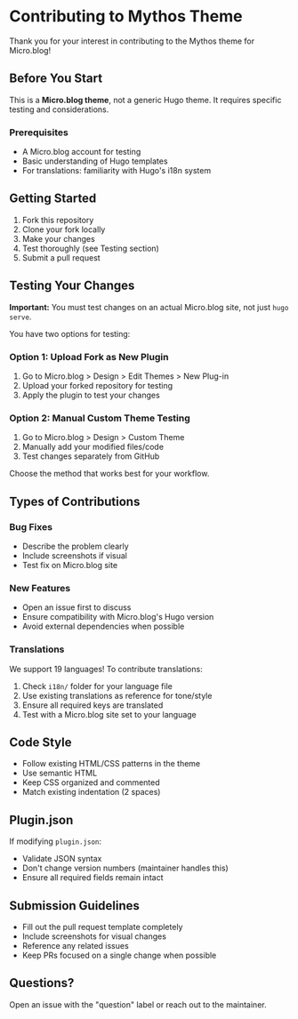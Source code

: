 # Contributing to Mythos Theme

Thank you for your interest in contributing to the Mythos theme for Micro.blog!

## Before You Start

This is a **Micro.blog theme**, not a generic Hugo theme. It requires specific testing and considerations.

### Prerequisites
- A Micro.blog account for testing
- Basic understanding of Hugo templates
- For translations: familiarity with Hugo's i18n system

## Getting Started

1. Fork this repository
2. Clone your fork locally
3. Make your changes
4. Test thoroughly (see Testing section)
5. Submit a pull request

## Testing Your Changes

**Important:** You must test changes on an actual Micro.blog site, not just `hugo serve`.

You have two options for testing:

### Option 1: Upload Fork as New Plugin
1. Go to Micro.blog > Design > Edit Themes > New Plug-in
2. Upload your forked repository for testing
3. Apply the plugin to test your changes

### Option 2: Manual Custom Theme Testing
1. Go to Micro.blog > Design > Custom Theme
2. Manually add your modified files/code
3. Test changes separately from GitHub

Choose the method that works best for your workflow.

## Types of Contributions

### Bug Fixes
- Describe the problem clearly
- Include screenshots if visual
- Test fix on Micro.blog site

### New Features
- Open an issue first to discuss
- Ensure compatibility with Micro.blog's Hugo version
- Avoid external dependencies when possible

### Translations
We support 19 languages! To contribute translations:

1. Check `i18n/` folder for your language file
2. Use existing translations as reference for tone/style
3. Ensure all required keys are translated
4. Test with a Micro.blog site set to your language

## Code Style

- Follow existing HTML/CSS patterns in the theme
- Use semantic HTML
- Keep CSS organized and commented
- Match existing indentation (2 spaces)

## Plugin.json

If modifying `plugin.json`:
- Validate JSON syntax
- Don't change version numbers (maintainer handles this)
- Ensure all required fields remain intact

## Submission Guidelines

- Fill out the pull request template completely
- Include screenshots for visual changes
- Reference any related issues
- Keep PRs focused on a single change when possible

## Questions?

Open an issue with the "question" label or reach out to the maintainer.